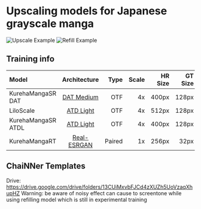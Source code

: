 # Upscaling models for Japanese grayscale manga
![Upscale Example](https://i.imgur.com/fGCiBfq.jpeg)
![Refill Example](https://i.imgur.com/vOfnipp.png)

## **Training info**
| Model |  Architecture  | Type | Scale | HR Size | GT Size | Batch Size | Iterations | Pretrained Model |
|:-------|:----------:|----:|------:|------:|------:|------:|----:|-----:|
| KurehaMangaSR DAT | [DAT Medium](https://github.com/zhengchen1999/DAT) | OTF | 4x | 400px | 128px | 20 | 110000 | None |
| LiloScale |  [ATD Light](https://github.com/LabShuHangGU/Adaptive-Token-Dictionary)  | OTF | 4x | 512px | 128px | 5 | 160000 | None |
| KurehaMangaSR ATDL | [ATD Light](https://github.com/LabShuHangGU/Adaptive-Token-Dictionary) | OTF | 4x | 400px | 128px | 7 | 33000 | LiloScale |
| KurehaMangaRT | [Real-ESRGAN](https://github.com/xinntao/Real-ESRGAN) | Paired | 1x | 256px | 32px | 3 | 38000 | None |


## **ChaiNNer Templates**

Drive: https://drive.google.com/drive/folders/13CUiMxvbFJCd4zXUZh5UoVzaqXhupHZ
Warning: be aware of noisy effect can cause to screentone while using refilling model which is still in experimental training
